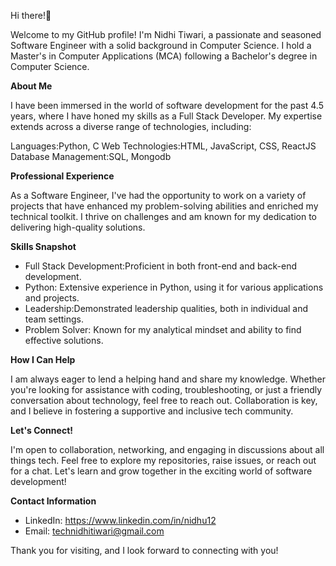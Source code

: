 Hi there!👋

Welcome to my GitHub profile! I'm Nidhi Tiwari, a passionate and seasoned Software Engineer with a solid background in Computer Science. I hold a Master's in Computer Applications (MCA) following a Bachelor's degree in Computer Science.

**About Me**

I have been immersed in the world of software development for the past 4.5 years, where I have honed my skills as a Full Stack Developer. My expertise extends across a diverse range of technologies, including:

Languages:Python, C
Web Technologies:HTML, JavaScript, CSS, ReactJS
Database Management:SQL, Mongodb

**Professional Experience**

As a Software Engineer, I've had the opportunity to work on a variety of projects that have enhanced my problem-solving abilities and enriched my technical toolkit. I thrive on challenges and am known for my dedication to delivering high-quality solutions.

**Skills Snapshot**

- Full Stack Development:Proficient in both front-end and back-end development.
- Python: Extensive experience in Python, using it for various applications and projects.
- Leadership:Demonstrated leadership qualities, both in individual and team settings.
- Problem Solver: Known for my analytical mindset and ability to find effective solutions.

**How I Can Help**

I am always eager to lend a helping hand and share my knowledge. Whether you're looking for assistance with coding, troubleshooting, or just a friendly conversation about technology, feel free to reach out. Collaboration is key, and I believe in fostering a supportive and inclusive tech community.

**Let's Connect!**

I'm open to collaboration, networking, and engaging in discussions about all things tech. Feel free to explore my repositories, raise issues, or reach out for a chat. Let's learn and grow together in the exciting world of software development!

**Contact Information**

- LinkedIn: https://www.linkedin.com/in/nidhu12
- Email: technidhitiwari@gmail.com

Thank you for visiting, and I look forward to connecting with you!
